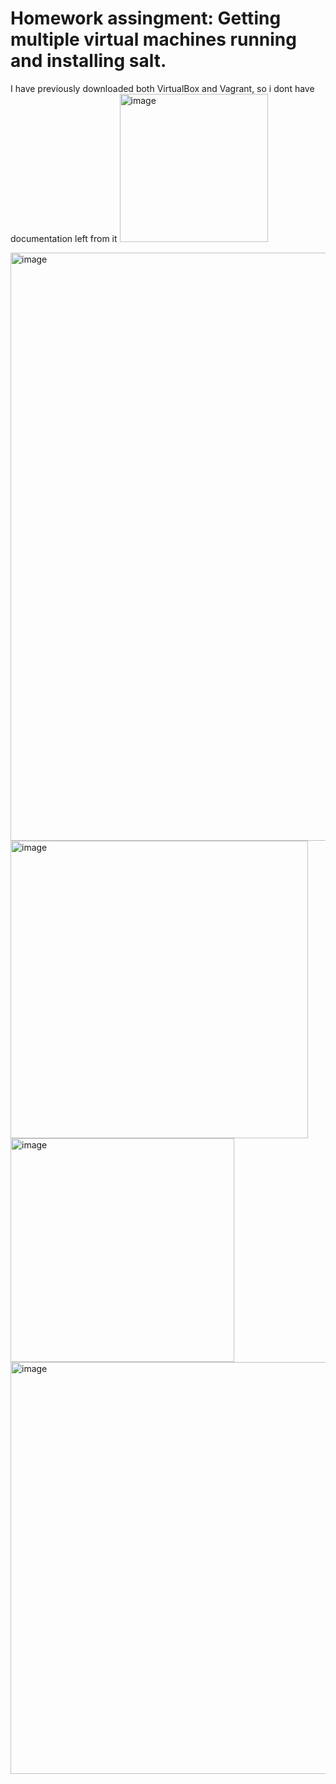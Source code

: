 # Homework assingment: Getting multiple virtual machines running and installing salt.
I have previously downloaded both VirtualBox and Vagrant, so i dont have documentation left from it
<img width="237" alt="image" src="https://github.com/user-attachments/assets/e15d04a0-5dd4-41a7-a933-e2c3cb4582d1" />

<img width="941" alt="image" src="https://github.com/user-attachments/assets/f3ff8bc6-f043-4138-bb30-93466b1151a1" />

<img width="476" alt="image" src="https://github.com/user-attachments/assets/80bc534f-b33a-4398-87b1-739d5218eb0f" />

<img width="358" alt="image" src="https://github.com/user-attachments/assets/1c536c35-8846-400c-b506-d39df2843cac" />

<img width="659" alt="image" src="https://github.com/user-attachments/assets/7e507b30-5d8c-4679-8cee-bd65afa62944" />

